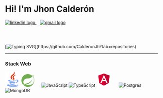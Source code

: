 # Hi! I'm Jhon Calderón
<a href="https://www.linkedin.com/in/jhon-calderon-2aa341259/">
    <img src="https://img.shields.io/static/v1?message=LinkedIn&logo=linkedin&label=&color=0077B5&logoColor=white&labelColor=&style=for-the-badge" height="25" alt="linkedin logo"   />
</a>
&nbsp;&nbsp;
<a href="mailto:calderonjhondairo@gmail.com">
    <img src="https://img.shields.io/static/v1?message=Gmail&logo=gmail&label=&color=red&logoColor=white&labelColor=&style=for-the-badge" height="25" alt="gmail logo"   />
</a>

<br><br>

[![Typing SVG](https://readme-typing-svg.demolab.com?font=Jetbrains+Mono&pause=1000&color=fff&width=435&lines=Full-Stack+Developer+in+process.;What+is+there+to+do?)](https://github.com/CalderonJh?tab=repositories)

<hr>

### Stack Web
<div>
<img src="svg/java.svg" width="50" height="50" alt="Java" />
<img src="svg/spring.svg" width="42" height="42" alt="Spring" />
&nbsp;&nbsp;&nbsp;&nbsp;

<img src="https://raw.githubusercontent.com/danielcranney/readme-generator/main/public/icons/skills/javascript-colored.svg" width="45" height="45" alt="JavaScript" />
<img src="https://raw.githubusercontent.com/danielcranney/readme-generator/main/public/icons/skills/typescript-colored.svg" width="45" height="45" alt="TypeScript" />
<img src="svg/angular.svg" width="50" height="50" alt="Angular" />
&nbsp;&nbsp;&nbsp;&nbsp;


<img src="https://upload.wikimedia.org/wikipedia/commons/2/29/Postgresql_elephant.svg" width="50" height="50" alt="Postgres" />
<img src="https://raw.githubusercontent.com/danielcranney/readme-generator/main/public/icons/skills/mongodb-colored.svg" width="50" height="50" alt="MongoDB" />
</div>


<!---
CalderonJh/CalderonJh is a ✨ special ✨ repository because its `README.md` (this file) appears on your GitHub profile.
You can click the Preview link to take a look at your changes.
--->
